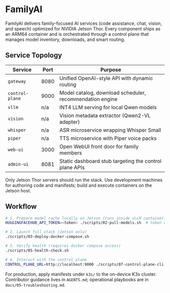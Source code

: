 # FamilyAI

FamilyAI delivers family-focused AI services (code assistance, chat, vision, and speech) optimized for NVIDIA Jetson Thor. Every component ships as an ARM64 container and is orchestrated through a control plane that manages model inventory, downloads, and smart routing.

## Service Topology

| Service        | Port | Purpose |
|----------------|------|---------|
| `gateway`      | 8080 | Unified OpenAI-style API with dynamic routing |
| `control-plane`| 9000 | Model catalog, download scheduler, recommendation engine |
| `vllm`         | n/a  | INT4 LLM serving for local Qwen models |
| `vision`       | n/a  | Vision metadata extractor (Qwen2-VL adapter) |
| `whisper`      | n/a  | ASR microservice wrapping Whisper Small |
| `piper`        | n/a  | TTS microservice with Piper voice packs |
| `web-ui`       | 3000 | Open WebUI front door for family members |
| `admin-ui`     | 8081 | Static dashboard stub targeting the control plane APIs |

Only Jetson Thor servers should run the stack. Use development machines for authoring code and manifests; build and execute containers on the Jetson host.

## Workflow

```bash
# 1. Prepare model cache locally on Jetson (runs inside vLLM container)
HUGGINGFACEHUB_API_TOKEN=<token> ./scripts/02-pull-models.sh  # token optional for public models

# 2. Launch full stack (Jetson only)
./scripts/03-deploy-docker-compose.sh

# 3. Verify health (requires docker compose access)
./scripts/05-health-check.sh

# 4. Interact with the control plane
CONTROL_PLANE_URL=http://localhost:9000 ./scripts/07-control-plane-cli.sh list
```

For production, apply manifests under `k3s/` to the on-device K3s cluster. Contributor guidance lives in `AGENTS.md`; operational playbooks are in `docs/05-troubleshooting.md`.
